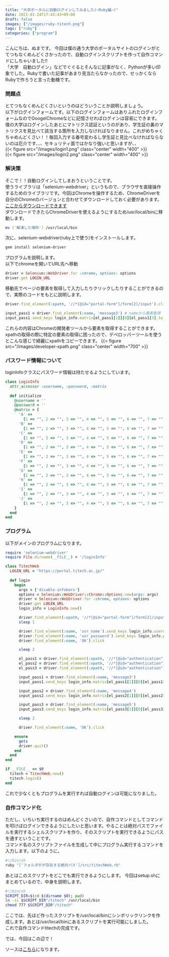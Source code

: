 ```yaml
---
title: "大学ポータルに自動ログインしてみました(~Ruby編~)"
date: 2021-01-24T17:43:43+09:00
draft: false
images: ["/images/ruby-titech.png"]
tags: ["ruby"]
categories: ["program"]
---
```


こんにちは、ぬまです。
今回は僕の通う大学のポータルサイトのログインがとてつもなくめんどくさかったので、自動ログインスクリプトを作って自作コマンドにしちゃいました!!  
「大学　自動ログイン」などでぐぐるとそんなに記事がなく、Pythonが多い印象でした。Rubyで書いた記事があまり見当たらなかったので、せっかくならRubyで作ろうと言った動機です。  
### 問題点  
とてつもなくめんどくさいというのはどういうことか説明しましょう。  
以下がログインフォームです。以下のログインフォームはありふれたログインフォームなのでGoogelChromeなどに記憶させればログインは容易にできます。  
僕の大学はログインしたあとにマトリクス認証というのがあり、学生証の裏のマトリクスを見比べて該当する箇所を入力しなければなりません。これがめちゃくちゃめんどくさい！！毎回入力する番号変わるし学生証と見比べなければならないのは厄介です、、、セキュリティ面ではかなり強いと思いますが、、   
{{< figure src="/images/login1.png" class="center" width="400" >}}    
{{< figure src="/images/login2.png" class="center" width="400" >}}   

### 解決策  
そこで！！自動ログインしてしまおうということです。  
使うライブラリは「selenium-webdriver」というもので、ブラウザを直接操作するためのライブラリです。今回はChromeを操作するため、ChromeDriverを自分のChromeのバージョンと合わせてダウンロードしておく必要があります。  
[ここからダウンロードできます](https://chromedriver.chromium.org/downloads)  
ダウンロードできたらChromeDriverを使えるようにするため/usr/local/binに移動します。
```bash
mv ['解凍した場所'] /usr/local/bin
```  
次に、selenium-webdriver(ruby上で使う)をインストールします。
```bash
gem install selenium-driver
```  
プログラムを説明します。  
以下でchromeを開いてURL先へ移動
```ruby
driver = Selenium::WebDriver.for :chrome, options: options
driver.get LOGIN_URL
```
移動先でページの要素を取得して入力したりクリックしたりすることができるので、実際のコードをもとに説明します。
```ruby
driver.find_element(:xpath, '//*[@id="portal-form"]/form[2]/input').click  # pathから要素を取得し、クリックする

input_pass1 = driver.find_element(:name, 'message3') # nameから要素取得
input_pass1.send_keys login_info.matrix[el_pass1[1]][0][el_pass1[3].to_i] # 取得した要素にデータを入力
```  
これらの内容はChromeの開発者ツールから要素を取得することができます。  
xpathの取得の際に特定の要素の取得に困ったので、デペロッパーツールを使うとこんな感じで綺麗にxpathをコピーできます。
{{< figure src="/images/developer-xpath.png" class="center" width="700" >}}   

### パスワード情報について  
loginInfoクラスにパスワード情報は持たせるようにしています。
```ruby
class LoginInfo
  attr_accessor :username, :password, :matrix
  
  def initialize
    @username = ''
    @password = ''
    @matrix = {
      'A' =>
        [1 => "", 2 => "", 3 => "", 4 => "", 5 => "", 6 => "", 7 => ""],
      'B' =>
        [1 => "", 2 => "", 3 => "", 4 => "", 5 => "", 6 => "", 7 => ""],
      'C' =>
        [1 => "", 2 => "", 3 => "", 4 => "", 5 => "", 6 => "", 7 => ""],
      'D' =>
        [1 => "", 2 => "", 3 => "", 4 => "", 5 => "", 6 => "", 7 => ""],
      'E' =>
        [1 => "", 2 => "", 3 => "", 4 => "", 5 => "", 6 => "", 7 => ""],
      'F' =>
        [1 => "", 2 => "", 3 => "", 4 => "", 5 => "", 6 => "", 7 => ""],
      'G' =>
        [1 => "", 2 => "", 3 => "", 4 => "", 5 => "", 6 => "", 7 => ""],
      'H' =>
        [1 => "", 2 => "", 3 => "", 4 => "", 5 => "", 6 => "", 7 => ""],
      'I' =>
        [1 => "", 2 => "", 3 => "", 4 => "", 5 => "", 6 => "", 7 => ""],
      'J' =>
        [1 => "", 2 => "", 3 => "", 4 => "", 5 => "", 6 => "", 7 => ""],
    }
  end
end

```

### プログラム  
以下がメインのプログラムになります。  
```ruby
require 'selenium-webdriver'
require File.dirname(__FILE__) + '/loginInfo'

class TitechWeb
  LOGIN_URL = "https://portal.titech.ac.jp/"
  
  def login
    begin
      args = ['disable-infobars']
      options = Selenium::WebDriver::Chrome::Options.new(args: args)
      driver = Selenium::WebDriver.for :chrome, options: options
      driver.get LOGIN_URL
      login_info = LoginInfo.new()

      driver.find_element(:xpath, '//*[@id="portal-form"]/form[2]/input').click
      sleep 1

      driver.find_element(:name, 'usr_name').send_keys login_info.username
      driver.find_element(:name, 'usr_password').send_keys login_info.password
      driver.find_element(:name, 'OK').click

      sleep 2

      el_pass1 = driver.find_element(:xpath, '//*[@id="authentication"]/tbody/tr[4]/th[1]').text
      el_pass2 = driver.find_element(:xpath, '//*[@id="authentication"]/tbody/tr[5]/th[1]').text
      el_pass3 = driver.find_element(:xpath, '//*[@id="authentication"]/tbody/tr[6]/th[1]').text

      input_pass1 = driver.find_element(:name, 'message3')
      input_pass1.send_keys login_info.matrix[el_pass1[1]][0][el_pass1[3].to_i]

      input_pass2 = driver.find_element(:name, 'message4')
      input_pass2.send_keys login_info.matrix[el_pass2[1]][0][el_pass2[3].to_i]

      input_pass3 = driver.find_element(:name, 'message5')
      input_pass3.send_keys login_info.matrix[el_pass3[1]][0][el_pass3[3].to_i]

      sleep 2

      driver.find_element(:name, 'OK').click

    ensure
      gets 
      driver.quit()
    end
  end
end

if __FILE__ == $0
  titech = TitechWeb.new()
  titech.login()
end

```  
これで少なくともプログラムを実行すれば自動ログインは可能になりました。
### 自作コマンド化
ただし、いちいち実行するのはめんどくさいので、自作コマンドとしてコマンドを叩けばログインできるようにしたいと思います。やることは絶対パスでファイルを実行するシェルスクリプトを作り、そのスクリプトを実行できるようにパスを通すということです。  
コマンド名のスクリプトファイルを生成して中にプログラム実行するコマンドを入力します。以下のように。  
```bash
#!/bin/sh
ruby "['フォルダがが存在する絶対パス']/src/titechWeb.rb"
```
あとはこのスクリプトをどこでも実行できるようにします。
今回はsetup.shにまとめているので、中身を説明します。
```bash
#!/bin/sh
SCRIPT_DIR=$(cd $(dirname $0); pwd)
ln -si $SCRIPT_DIR"/titech" /usr/local/bin
chmod 777 $SCRIPT_DIR"/titech"
```  
ここでは、先ほど作ったスクリプトを/usr/local/binにシンボリックリンクを作成します。あとは/usr/local/binにあるスクリプトを実行可能にしました。  
これで自作コマンドtitechの完成です。  

では、今回はこの辺で！

ソースは[こちら](https://github.com/tomoyuki-hiranuma/titech-login)になります。
